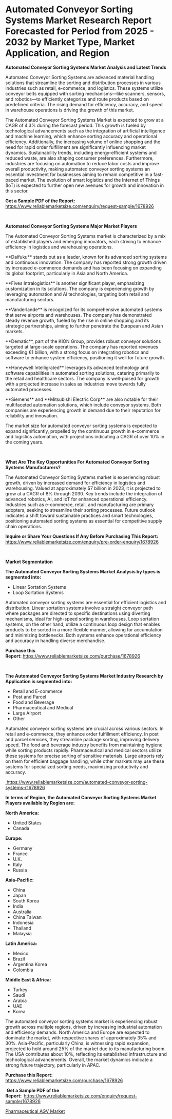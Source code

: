 <p><h1>Automated Conveyor Sorting Systems Market Research Report Forecasted for Period from 2025 -  2032 by Market Type, Market Application, and Region</h1></p><p><strong>Automated Conveyor Sorting Systems Market Analysis and Latest Trends</strong></p>
<p><p>Automated Conveyor Sorting Systems are advanced material handling solutions that streamline the sorting and distribution processes in various industries such as retail, e-commerce, and logistics. These systems utilize conveyor belts equipped with sorting mechanisms—like scanners, sensors, and robotics—to efficiently categorize and route products based on predefined criteria. The rising demand for efficiency, accuracy, and speed in warehouse operations is driving the growth of this market.</p><p>The Automated Conveyor Sorting Systems Market is expected to grow at a CAGR of 4.3% during the forecast period. This growth is fueled by technological advancements such as the integration of artificial intelligence and machine learning, which enhance sorting accuracy and operational efficiency. Additionally, the increasing volume of online shopping and the need for rapid order fulfillment are significantly influencing market dynamics. Sustainability trends, including energy-efficient systems and reduced waste, are also shaping consumer preferences. Furthermore, industries are focusing on automation to reduce labor costs and improve overall productivity, making automated conveyor sorting systems an essential investment for businesses aiming to remain competitive in a fast-paced market. The evolution of smart logistics and the Internet of Things (IoT) is expected to further open new avenues for growth and innovation in this sector.</p></p>
<p><strong>Get a Sample PDF of the Report:&nbsp;</strong> <a href="https://www.reliablemarketsize.com/enquiry/request-sample/1678926?utm_campaign=2450&utm_medium=2&utm_source=Github&utm_content=ia&utm_term=24032025&utm_id=automated-conveyor-sorting-systems">https://www.reliablemarketsize.com/enquiry/request-sample/1678926</a></p>
<p>&nbsp;</p>
<p><strong>Automated Conveyor Sorting Systems Major Market Players</strong></p>
<p><p>The Automated Conveyor Sorting Systems market is characterized by a mix of established players and emerging innovators, each striving to enhance efficiency in logistics and warehousing operations.</p><p>**Daifuku** stands out as a leader, known for its advanced sorting systems and continuous innovation. The company has reported strong growth driven by increased e-commerce demands and has been focusing on expanding its global footprint, particularly in Asia and North America.</p><p>**Fives Intralogistics** is another significant player, emphasizing customization in its solutions. The company is experiencing growth by leveraging automation and AI technologies, targeting both retail and manufacturing sectors.</p><p>**Vanderlande** is recognized for its comprehensive automated systems that serve airports and warehouses. The company has demonstrated steady revenue growth, fueled by the rise in online shopping and its strategic partnerships, aiming to further penetrate the European and Asian markets.</p><p>**Dematic**, part of the KION Group, provides robust conveyor solutions targeted at large-scale operations. The company has reported revenues exceeding €1 billion, with a strong focus on integrating robotics and software to enhance system efficiency, positioning it well for future growth.</p><p>**Honeywell Intelligrated** leverages its advanced technology and software capabilities in automated sorting solutions, catering primarily to the retail and healthcare sectors. The company is well-poised for growth with a projected increase in sales as industries move towards fully automated processes.</p><p>**Siemens** and **Mitsubishi Electric Corp** are also notable for their multifaceted automation solutions, which include conveyor systems. Both companies are experiencing growth in demand due to their reputation for reliability and innovation.</p><p>The market size for automated conveyor sorting systems is expected to expand significantly, propelled by the continuous growth in e-commerce and logistics automation, with projections indicating a CAGR of over 10% in the coming years.</p></p>
<p>&nbsp;</p>
<p><strong>What Are The Key Opportunities For Automated Conveyor Sorting Systems Manufacturers?</strong></p>
<p><p>The Automated Conveyor Sorting Systems market is experiencing robust growth, driven by increased demand for efficiency in logistics and warehousing. Valued at approximately $7 billion in 2023, it is projected to grow at a CAGR of 8% through 2030. Key trends include the integration of advanced robotics, AI, and IoT for enhanced operational efficiency. Industries such as e-commerce, retail, and manufacturing are primary adopters, seeking to streamline their sorting processes. Future outlook indicates a shift toward sustainable practices and smart technologies, positioning automated sorting systems as essential for competitive supply chain operations.</p></p>
<p><strong>Inquire or Share Your Questions If Any Before Purchasing This Report:</strong> <a href="https://www.reliablemarketsize.com/enquiry/pre-order-enquiry/1678926?utm_campaign=2450&utm_medium=2&utm_source=Github&utm_content=ia&utm_term=24032025&utm_id=automated-conveyor-sorting-systems">https://www.reliablemarketsize.com/enquiry/pre-order-enquiry/1678926</a></p>
<p>&nbsp;</p>
<p><strong>Market Segmentation</strong></p>
<p><strong>The Automated Conveyor Sorting Systems Market Analysis by types is segmented into:</strong></p>
<p><ul><li>Linear Sortation Systems</li><li>Loop Sortation Systems</li></ul></p>
<p><p>Automated conveyor sorting systems are essential for efficient logistics and distribution. Linear sortation systems involve a straight conveyor path where packages are directed to specific destinations using diverting mechanisms, ideal for high-speed sorting in warehouses. Loop sortation systems, on the other hand, utilize a continuous loop design that enables products to be sorted in a more flexible manner, allowing for accumulation and minimizing bottlenecks. Both systems enhance operational efficiency and accuracy in handling diverse merchandise.</p></p>
<p><strong>Purchase this Report:&nbsp;</strong><a href="https://www.reliablemarketsize.com/purchase/1678926?utm_campaign=2450&utm_medium=2&utm_source=Github&utm_content=ia&utm_term=24032025&utm_id=automated-conveyor-sorting-systems">https://www.reliablemarketsize.com/purchase/1678926</a></p>
<p>&nbsp;</p>
<p><strong>The Automated Conveyor Sorting Systems Market Industry Research by Application is segmented into:</strong></p>
<p><ul><li>Retail and E-commerce</li><li>Post and Parcel</li><li>Food and Beverage</li><li>Pharmaceutical and Medical</li><li>Large Airport</li><li>Other</li></ul></p>
<p><p>Automated conveyor sorting systems are crucial across various sectors. In retail and e-commerce, they enhance order fulfillment efficiency. In post and parcel services, they streamline package sorting, improving delivery speed. The food and beverage industry benefits from maintaining hygiene while sorting products rapidly. Pharmaceutical and medical sectors utilize these systems for precise sorting of sensitive materials. Large airports rely on them for efficient baggage handling, while other markets may use these systems for specialized sorting needs, maximizing productivity and accuracy.</p></p>
<p><a href="https://www.reliablemarketsize.com/automated-conveyor-sorting-systems-r1678926?utm_campaign=2450&utm_medium=2&utm_source=Github&utm_content=ia&utm_term=24032025&utm_id=automated-conveyor-sorting-systems">&nbsp;https://www.reliablemarketsize.com/automated-conveyor-sorting-systems-r1678926</a></p>
<p><strong>In terms of Region, the Automated Conveyor Sorting Systems Market Players available by Region are:</strong></p>
<p>
    <p> <strong> North America: </strong>
        <ul>
            <li>United States</li>
            <li>Canada</li>
        </ul>
        </p> 
    <p> <strong> Europe: </strong>
        <ul>
            <li>Germany</li>
            <li>France</li>
            <li>U.K.</li>
            <li>Italy</li>
            <li>Russia</li>
        </ul>
        </p> 
    <p> <strong> Asia-Pacific: </strong>
        <ul>
            <li>China</li>
            <li>Japan</li>
            <li>South Korea</li>
            <li>India</li>
            <li>Australia</li>
            <li>China Taiwan</li>
            <li>Indonesia</li>
            <li>Thailand</li>
            <li>Malaysia</li>
        </ul>
        </p> 
    <p> <strong> Latin America: </strong>
        <ul>
            <li>Mexico</li>
            <li>Brazil</li>
            <li>Argentina Korea</li>
            <li>Colombia</li>
        </ul>
        </p> 
    <p> <strong> Middle East & Africa: </strong>
        <ul>
            <li>Turkey</li>
            <li>Saudi</li>
            <li>Arabia</li>
            <li>UAE</li>
            <li>Korea</li>
        </ul>
    </p>
    </p>
<p><p>The automated conveyor sorting systems market is experiencing robust growth across multiple regions, driven by increasing industrial automation and efficiency demands. North America and Europe are expected to dominate the market, with respective shares of approximately 35% and 30%. Asia-Pacific, particularly China, is witnessing rapid expansion, projected to hold around 25% of the market due to its manufacturing boom. The USA contributes about 10%, reflecting its established infrastructure and technological advancements. Overall, the market dynamics indicate a strong future trajectory, particularly in APAC.</p></p>
<p><strong>Purchase this Report: </strong><a href="https://www.reliablemarketsize.com/purchase/1678926?utm_campaign=2450&utm_medium=2&utm_source=Github&utm_content=ia&utm_term=24032025&utm_id=automated-conveyor-sorting-systems">https://www.reliablemarketsize.com/purchase/1678926</a></p>
<p>&nbsp;<strong>Get a Sample PDF of the Report:&nbsp;&nbsp;</strong><a href="https://www.reliablemarketsize.com/enquiry/request-sample/1678926?utm_campaign=2450&utm_medium=2&utm_source=Github&utm_content=ia&utm_term=24032025&utm_id=automated-conveyor-sorting-systems">https://www.reliablemarketsize.com/enquiry/request-sample/1678926</a></p>
<p><strong></strong></p>
<p><p><a href="https://github.com/boitafbg/Market-Research-Report-List-1/blob/main/pharmaceutical-agv-market.md?utm_campaign=2450&utm_medium=2&utm_source=Github&utm_content=ia&utm_term=24032025&utm_id=automated-conveyor-sorting-systems">Pharmaceutical AGV Market</a></p></p>